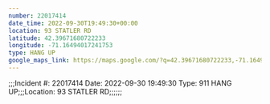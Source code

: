 ```yaml
---
number: 22017414
date_time: 2022-09-30T19:49:30+00:00
location: 93 STATLER RD
latitude: 42.39671680722233
longitude: -71.16494017241753
type: HANG UP
google_maps_link: https://maps.google.com/?q=42.39671680722233,-71.16494017241753
---
```


;;;Incident #: 22017414   Date: 2022-09-30 19:49:30   Type: 911 HANG UP;;;Location: 93 STATLER RD;;;;;;
